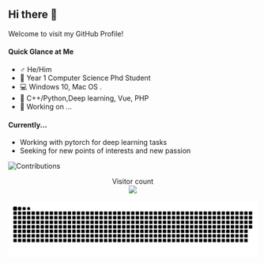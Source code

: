 ## Hi there 👋

Welcome to visit my GitHub Profile!

#### Quick Glance at Me

- ♂️ He/Him
- 🏫 Year 1 Computer Science Phd Student
- 💻 Windows 10, Mac OS .
- 💓 C++/Python,Deep learning, Vue, PHP
- 🔭 Working on ...

#### Currently...
- Working with pytorch for deep learning tasks
- Seeking for new points of interests and new passion


![Contributions](https://github-readme-stats-nu-tan.vercel.app/api?show_icons=true&username=jackhexiangyu12&theme=tokyonight&count_private=true)


<p align="center"> 
  Visitor count<br>
  <img src="https://profile-counter.glitch.me/jackhexiangyu12/count.svg" />
</p>

<picture>
  <source media="(prefers-color-scheme: dark)" srcset="https://raw.githubusercontent.com/jackhexiangyu12/jackhexiangyu12/output/github-contribution-grid-snake-dark.svg">
  <source media="(prefers-color-scheme: light)" srcset="https://raw.githubusercontent.com/jackhexiangyu12/jackhexiangyu12/output/github-contribution-grid-snake.svg">
  <img alt="github contribution grid snake animation" src="https://raw.githubusercontent.com/jackhexiangyu12/jackhexiangyu12/output/github-contribution-grid-snake.svg">
</picture>

<!--
**SmartPolarBear/SmartPolarBear** is a ✨ _special_ ✨ repository because its `README.md` (this file) appears on your GitHub profile.

Here are some ideas to get you started:

- 🔭 I’m currently working on ...
- 🌱 I’m currently learning ...
- 👯 I’m looking to collaborate on ...
- 🤔 I’m looking for help with ...
- 💬 Ask me about ...
- 📫 How to reach me: ...
- 😄 Pronouns: ...
- ⚡ Fun fact: ...
-->
